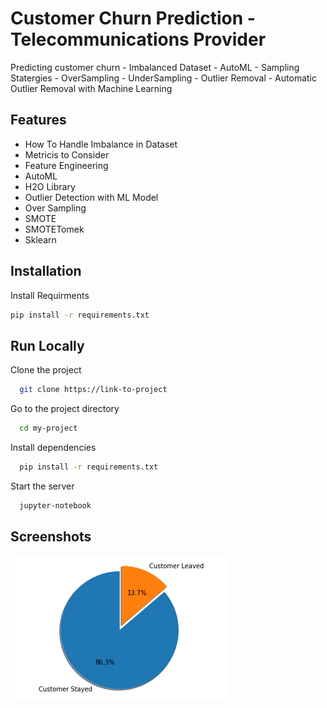 
# Customer Churn Prediction - Telecommunications Provider

Predicting customer churn - Imbalanced Dataset - AutoML - Sampling Statergies - OverSampling - UnderSampling - Outlier Removal - Automatic Outlier Removal with Machine Learning


## Features

- How To Handle Imbalance in Dataset
- Metricis to Consider
- Feature Engineering
- AutoML
- H2O Library 
- Outlier Detection with ML Model
- Over Sampling
- SMOTE
- SMOTETomek
- Sklearn




## Installation

Install Requirments

```bash
pip install -r requirements.txt
```
    
    
## Run Locally

Clone the project

```bash
  git clone https://link-to-project
```

Go to the project directory

```bash
  cd my-project
```

Install dependencies

```bash
  pip install -r requirements.txt
```

Start the server

```bash
  jupyter-notebook
```


## Screenshots

![Imbalance](https://github.com/kaushal9696/Customer-Churn-kaggle/blob/main/Imbalance.png)

